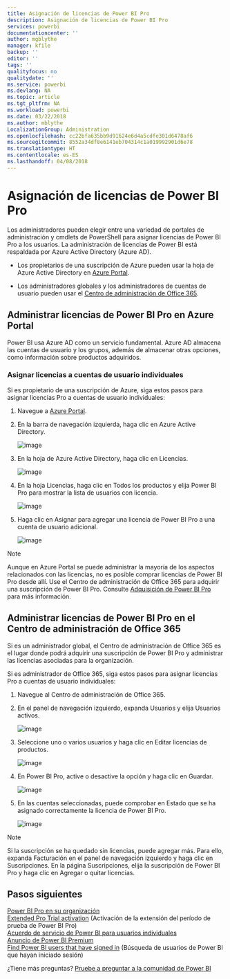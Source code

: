 ```yaml
---
title: Asignación de licencias de Power BI Pro
description: Asignación de licencias de Power BI Pro
services: powerbi
documentationcenter: ''
author: mgblythe
manager: kfile
backup: ''
editor: ''
tags: ''
qualityfocus: no
qualitydate: ''
ms.service: powerbi
ms.devlang: NA
ms.topic: article
ms.tgt_pltfrm: NA
ms.workload: powerbi
ms.date: 03/22/2018
ms.author: mblythe
LocalizationGroup: Administration
ms.openlocfilehash: cc22bfa635bb9d91624e6d4a5cdfe301d6478af6
ms.sourcegitcommit: 8552a34df8e6141eb704314c1a019992901d6e78
ms.translationtype: HT
ms.contentlocale: es-ES
ms.lasthandoff: 04/08/2018
---
```

# <a name="assigning-power-bi-pro-licenses"></a>Asignación de licencias de Power BI Pro

Los administradores pueden elegir entre una variedad de portales de administración y cmdlets de PowerShell para asignar licencias de Power BI Pro a los usuarios. La administración de licencias de Power BI está respaldada por Azure Active Directory (Azure AD).

* Los propietarios de una suscripción de Azure pueden usar la hoja de Azure Active Directory en [Azure Portal](https://ms.portal.azure.com/#@microsoft.onmicrosoft.com/dashboard/private/39bc3cf7-31a4-43f6-954c-f2d69ca2f0). 

* Los administradores globales y los administradores de cuentas de usuario pueden usar el [Centro de administración de Office 365](https://portal.office.com/AdminPortal/Home#/homepage).

## <a name="managing-power-bi-pro-licenses-in-the-azure-portal"></a>Administrar licencias de Power BI Pro en Azure Portal

Power BI usa Azure AD como un servicio fundamental. Azure AD almacena las cuentas de usuario y los grupos, además de almacenar otras opciones, como información sobre productos adquiridos.

### <a name="assigning-licenses-to-individual-user-accounts"></a>Asignar licencias a cuentas de usuario individuales

Si es propietario de una suscripción de Azure, siga estos pasos para asignar licencias Pro a cuentas de usuario individuales:

1. Navegue a [Azure Portal](https://ms.portal.azure.com/#@microsoft.onmicrosoft.com/dashboard/private/39bc3cf7-31a4-43f6-954c-f2d69ca2f0). 

2. En la barra de navegación izquierda, haga clic en Azure Active Directory.

    ![image](media/service-assigning-power-bi-pro-licenses/service-assigning-power-bi-pro-licenses-01.png)

3. En la hoja de Azure Active Directory, haga clic en Licencias.

    ![image](media/service-assigning-power-bi-pro-licenses/service-assigning-power-bi-pro-licenses-02.png)

4. En la hoja Licencias, haga clic en Todos los productos y elija Power BI Pro para mostrar la lista de usuarios con licencia.

    ![image](media/service-assigning-power-bi-pro-licenses/service-assigning-power-bi-pro-licenses-03.png)

5. Haga clic en Asignar para agregar una licencia de Power BI Pro a una cuenta de usuario adicional.

    ![image](media/service-assigning-power-bi-pro-licenses/service-assigning-power-bi-pro-licenses-04.png)

> [!NOTE]
> Aunque en Azure Portal se puede administrar la mayoría de los aspectos relacionados con las licencias, no es posible comprar licencias de Power BI Pro desde allí. Use el Centro de administración de Office 365 para adquirir una suscripción de Power BI Pro. Consulte [Adquisición de Power BI Pro](https://docs.microsoft.com/en-us/power-bi/service-admin-purchasing-power-bi-pro) para más información.
>

## <a name="managing-power-bi-pro-licenses-in-the-office-365-admin-center"></a>Administrar licencias de Power BI Pro en el Centro de administración de Office 365

Si es un administrador global, el Centro de administración de Office 365 es el lugar donde podrá adquirir una suscripción de Power BI Pro y administrar las licencias asociadas para la organización.

Si es administrador de Office 365, siga estos pasos para asignar licencias Pro a cuentas de usuario individuales:

1. Navegue al Centro de administración de Office 365.

2. En el panel de navegación izquierdo, expanda Usuarios y elija Usuarios activos.

    ![image](media/service-assigning-power-bi-pro-licenses/service-assigning-power-bi-pro-licenses-05.png)

3. Seleccione uno o varios usuarios y haga clic en Editar licencias de productos.

    ![image](media/service-assigning-power-bi-pro-licenses/service-assigning-power-bi-pro-licenses-06.png)

4. En Power BI Pro, active o desactive la opción y haga clic en Guardar.

    ![image](media/service-assigning-power-bi-pro-licenses/service-assigning-power-bi-pro-licenses-07.png)

5. En las cuentas seleccionadas, puede comprobar en Estado que se ha asignado correctamente la licencia de Power BI Pro.

    ![image](media/service-assigning-power-bi-pro-licenses/service-assigning-power-bi-pro-licenses-08.png)

> [!NOTE]
> Si la suscripción se ha quedado sin licencias, puede agregar más. Para ello, expanda Facturación en el panel de navegación izquierdo y haga clic en Suscripciones. En la página Suscripciones, elija la suscripción de Power BI Pro y haga clic en Agregar o quitar licencias.
>

## <a name="next-steps"></a>Pasos siguientes
[Power BI Pro en su organización](service-admin-power-bi-pro-in-your-organization.md)
</br>
[Extended Pro Trial activation](service-extended-pro-trial.md) (Activación de la extensión del período de prueba de Power BI Pro)
</br>
[Acuerdo de servicio de Power BI para usuarios individuales](https://powerbi.microsoft.com/terms-of-service/)
</br>
[Anuncio de Power BI Premium](https://aka.ms/pbipremium-announcement)
</br>
[Find Power BI users that have signed in](service-admin-access-usage.md) (Búsqueda de usuarios de Power BI que hayan iniciado sesión)

¿Tiene más preguntas? [Pruebe a preguntar a la comunidad de Power BI](https://community.powerbi.com/)